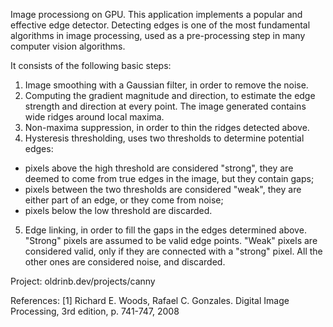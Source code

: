 Image processiong on GPU. This application implements a popular and effective edge detector.
Detecting edges is one of the most fundamental algorithms in image processing, used as a pre-processing step in many computer vision algorithms.

It consists of the following basic steps:
1. Image smoothing with a Gaussian filter, in order to remove the noise.
2. Computing the gradient magnitude and direction, to estimate the edge
strength and direction at every point. The image generated contains wide
ridges around local maxima.
3. Non-maxima suppression, in order to thin the ridges detected above.
4. Hysteresis thresholding, uses two thresholds to determine potential edges:
- pixels above the high threshold are considered "strong", they are deemed
to come from true edges in the image, but they contain gaps;
- pixels between the two thresholds are considered "weak", they are either part
of an edge, or they come from noise;
- pixels below the low threshold are discarded.
5. Edge linking, in order to fill the gaps in the edges determined above.
"Strong" pixels are assumed to be valid edge points. "Weak" pixels are
considered valid, only if they are connected with a "strong" pixel. All the
other ones are considered noise, and discarded.

Project:
oldrinb.dev/projects/canny

References:
[1] Richard E. Woods, Rafael C. Gonzales. Digital Image Processing, 3rd edition, p. 741-747, 2008

